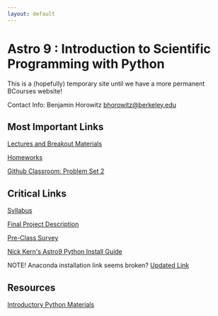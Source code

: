 ```yaml
---
layout: default
---
```



# Astro 9 : Introduction to Scientific Programming with Python

This is a (hopefully) temporary site until we have a more permanent BCourses website!

Contact Info: Benjamin Horowitz [bhorowitz@berkeley.edu](mailto:bhorowitz@berkeley.edu)


## Most Important Links

[Lectures and Breakout Materials](https://github.com/astro-9-scientific-programming/lectures-breakouts)

[Homeworks](https://github.com/astro-9-scientific-programming/Homeworks)

[Github Classroom: Problem Set 2](https://classroom.github.com/a/jmLdtJ-Y)

## Critical Links

[Syllabus](./syllabus.pdf)

[Final Project Description](./FinalProjectDescription.pdf)

[Pre-Class Survey](https://docs.google.com/forms/d/e/1FAIpQLSdPB0K_O-kFpc79ciTxTyqE-cFm_xc4ebBOBHTUlb1aRD_row/viewform?usp=sf_link)

[Nick Kern's Astro9 Python Install Guide](https://nkern.github.io/Astro_9/install.html)

NOTE! Anaconda installation link seems broken? [Updated Link](https://docs.anaconda.com/anaconda/install/)

## Resources

[Introductory Python Materials](https://github.com/nkern/Astro_9/tree/master/lectures/02_IntroPython)
